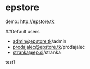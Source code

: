 # epstore

demo: http://epstore.tk

##Default users
* admin@epstore.tk/admin
* prodajalec@epstore.tk/prodajalec
* stranka@ep.si/stranka

test1